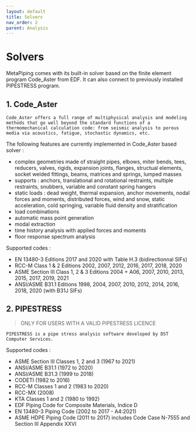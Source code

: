 ```yaml
---
layout: default
title: Solvers
nav_order: 2
parent: Analysis
---
```


# Solvers

MetaPiping comes with its built-in solver based on the finite element program Code_Aster from EDF. It can also connect to previously installed PIPESTRESS program.

## 1. Code_Aster

    Code_Aster offers a full range of multiphysical analysis and modeling methods that go well beyond the standard functions of a thermomechanical calculation code: from seismic analysis to porous media via acoustics, fatigue, stochastic dynamics, etc.

The following features are currently implemented in Code_Aster based solver :

-	complex geometries made of straight pipes, elbows, miter bends, tees, reducers, valves, rigids, expansion joints, flanges, structual elements, socket welded fittings, beams, matrices and springs, lumped masses
-	supports : anchors, translational and rotational restraints, multiple restraints, snubbers, variable and constant spring hangers
-	static loads : dead weight, thermal expansion, anchor movements, nodal forces and moments, distributed forces, wind and snow, static acceleration, cold springing, variable fluid density and stratification
-	load combinations
-	automatic mass point generation
-	modal extraction
-	time history analysis with applied forces and moments
-	floor response spectrum analysis

Supported codes :

- EN 13480-3 Editions 2017 and 2020 with Table H.3 (bidirectionnal SIFs)
- RCC-M Class 1 & 2 Editions 2002, 2007, 2012, 2016, 2017, 2018, 2020
- ASME Section III Class 1, 2 & 3 Editions 2004 + A06, 2007, 2010, 2013, 2015, 2017, 2019, 2021
- ANSI/ASME B31.1 Editions 1998, 2004, 2007, 2010, 2012, 2014, 2016, 2018, 2020 (with B31J SIFs)


## 2. PIPESTRESS

>ONLY FOR USERS WITH A VALID PIPESTRESS LICENCE

    PIPESTRESS is a pipe stress analysis software developed by DST Computer Services.

Supported codes :

- ASME Section III Classes 1, 2 and 3 (1967 to 2021)
- ANSI/ASME B31.1 (1972 to 2020)
- ANSI/ASME B31.3 (1999 to 2018)
- CODETI (1982 to 2016)
- RCC-M Classes 1 and 2 (1983 to 2020)
- RCC-MX (2008)
- KTA Classes 1 and 2 (1980 to 1992)
- EDF Piping Code for Composite Materials, Indice D
- EN 13480-3 Piping Code (2002 to 2017 - A4:2021)
- ASME HDPE Piping Code (2011 to 2017) includes Code Case N-7555 and Section III Appendix XXVI
